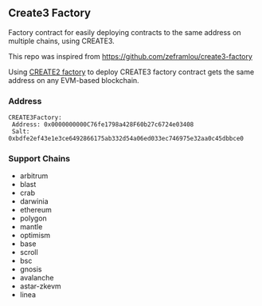 ## Create3 Factory
Factory contract for easily deploying contracts to the same address on multiple chains, using CREATE3.

This repo was inspired from https://github.com/zeframlou/create3-factory

Using [CREATE2 factory](https://github.com/safe-global/safe-singleton-factory) to deploy CREATE3 factory contract gets the same address on any EVM-based blockchain.

### Address
```
CREATE3Factory:
 Address: 0x0000000000C76fe1798a428F60b27c6724e03408
 Salt:    0xbdfe2ef43e1e3ce6492866175ab332d54a06ed033ec746975e32aa0c45dbbce0
```

### Support Chains
- arbitrum
- blast
- crab
- darwinia
- ethereum
- polygon
- mantle
- optimism
- base
- scroll
- bsc
- gnosis
- avalanche
- astar-zkevm
- linea
